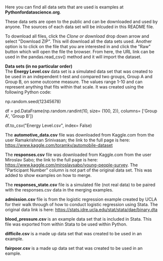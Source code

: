 
Here you can find all data sets that are used is examples at <b>Pythonfordatascience.org</b>.

These data sets are open to the public and can be downloaded and used by anyone. The sources of each data set will be inlcuded in this README file.

To download all files, click the <i>Clone or download</i> drop down arrow and select "Download ZIP". This will download all the data sets used. Another option is to click on the file that you are interested in and click the "Raw" button which will open the file the browser. From here, the URL link can be used in the pandas.read_csv() method and it will import the dataset.


<b>Data sets (in no particular order)</b><br />
The <b>Energy Level.csv</b> data set is a simulated data set that was created to be used in an independent t-test and compared two groups, Group A and Group B, on some outcome measure. The values range 1-10 and can represent anything that fits within that scale. It was created using the following Python code:

np.random.seed(12345678)

df = pd.DataFrame(np.random.randint(10, size= (100, 2)),
                  columns= ['Group A', 'Group B'])

df.to_csv("Energy Level.csv", index= False)

The <b>automotive_data.csv</b> file was downloaded from Kaggle.com from the user Ramakrishnan Srinivasan; the link to the full page is here: https://www.kaggle.com/toramky/automobile-dataset

The <b>responses.csv</b> file was downloaded from Kaggle.com from the user Miroslav Sabo; the link to the full page is here: https://www.kaggle.com/miroslavsabo/young-people-survey. The "Participant Number" column is not part of the original data set. This was added to show examples on how to merge.

The <b>responses_state.csv</b> file is a simulated file (not real data) to be paired with the responses.csv data in the merging examples.

<b>admission.csv</b> file is from the logistic regression example created by UCLA for their walk through of how to conduct logistic 
regression using Stata. The original data link is here: https://stats.idre.ucla.edu/stat/stata/dae/binary.dta

<b>blood_pressure.csv</b> is an example data set that is included in Stata. This file was exported from within Stata to be used within
Python.

<b>difficile.csv</b> is a made up data set that was created to be used in an example.

<b>fairpoor.csv</b> is a made up data set that was created to be used in an eample.
